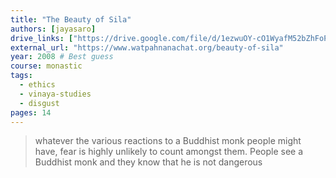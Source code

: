 ```yaml
---
title: "The Beauty of Sila"
authors: [jayasaro]
drive_links: ["https://drive.google.com/file/d/1ezwuOY-cO1WyafM52bZhFoP2RUkqF0I8/view?usp=drivesdk"]
external_url: "https://www.watpahnanachat.org/beauty-of-sila"
year: 2008 # Best guess
course: monastic
tags:
  - ethics
  - vinaya-studies
  - disgust
pages: 14
---
```


> whatever the various reactions to a Buddhist monk people might have, fear is highly unlikely to count amongst them. People see a Buddhist monk and they know that he is not dangerous
